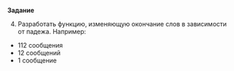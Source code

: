 __Задание__

4. Разработать функцию, изменяющую окончание слов в зависимости от падежа. Например:
 - 112 сообщения
 - 12 сообщений
 - 1 сообщение